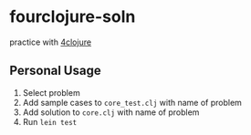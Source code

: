# fourclojure-soln

practice with [4clojure](http://www.4clojure.com/problems)

## Personal Usage

1. Select problem 
2. Add sample cases to `core_test.clj` with name of problem
3. Add solution to `core.clj` with name of problem 
4. Run `lein test`

